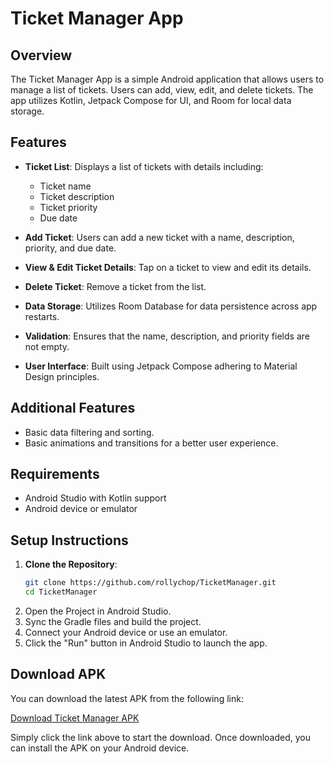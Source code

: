 # Ticket Manager App

## Overview

The Ticket Manager App is a simple Android application that allows users to manage a list of
tickets. Users can add, view, edit, and delete tickets. The app utilizes Kotlin, Jetpack Compose for
UI, and Room for local data storage.

## Features

- **Ticket List**: Displays a list of tickets with details including:
    - Ticket name
    - Ticket description
    - Ticket priority
    - Due date

- **Add Ticket**: Users can add a new ticket with a name, description, priority, and due date.

- **View & Edit Ticket Details**: Tap on a ticket to view and edit its details.

- **Delete Ticket**: Remove a ticket from the list.

- **Data Storage**: Utilizes Room Database for data persistence across app restarts.

- **Validation**: Ensures that the name, description, and priority fields are not empty.

- **User Interface**: Built using Jetpack Compose adhering to Material Design principles.

## Additional Features

- Basic data filtering and sorting.
- Basic animations and transitions for a better user experience.

## Requirements

- Android Studio with Kotlin support
- Android device or emulator

## Setup Instructions

1. **Clone the Repository**:
   ```bash
   git clone https://github.com/rollychop/TicketManager.git
   cd TicketManager
   ```
2. Open the Project in Android Studio.
3. Sync the Gradle files and build the project.
4. Connect your Android device or use an emulator.
5. Click the "Run" button in Android Studio to launch the app.

## Download APK

You can download the latest APK from the following link:

[Download Ticket Manager APK](https://github.com/rollychop/TicketManager/releases/download/1.0.0/app-release.apk)

Simply click the link above to start the download. Once downloaded, you can install the APK on your
Android device.
